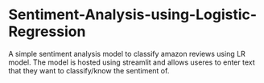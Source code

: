 # Sentiment-Analysis-using-Logistic-Regression
A simple sentiment analysis model to classify amazon reviews using LR model. The model is hosted using streamlit and allows useres to enter text that they want to classify/know the sentiment of.
